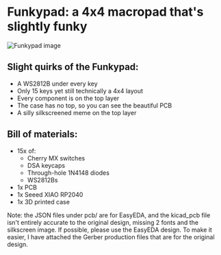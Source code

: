 # Funkypad: a 4x4 macropad that's slightly funky

![Funkypad image](https://i.imgur.com/icDItzJ.png)

## Slight quirks of the Funkypad:
- A WS2812B under every key
- Only 15 keys yet still technically a 4x4 layout
- Every component is on the top layer
- The case has no top, so you can see the beautiful PCB
- A silly silkscreened meme on the top layer

## Bill of materials:
- 15x of:
    - Cherry MX switches
    - DSA keycaps
    - Through-hole 1N4148 diodes
    - WS2812Bs
- 1x PCB
- 1x Seeed XIAO RP2040
- 1x 3D printed case


Note: the JSON files under pcb/ are for EasyEDA, and the kicad_pcb file isn't entirely accurate to the original design, missing 2 fonts and the silkscreen image. If possible, please use the EasyEDA design. To make it easier, I have attached the Gerber production files that are for the original design.
